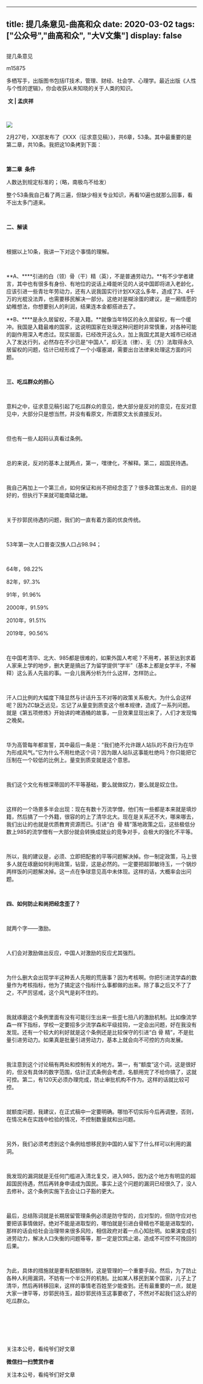 
---
title:   提几条意见-曲高和众
date: 2020-03-02
tags: ["公众号","曲高和众", "大V文集"]
display: false
---


## 



提几条意见




m15875




多栖写手，出版图书包括IT技术，管理、财经、社会学、心理学。最近出版《人性与个性的逻辑》，你会收获从未知晓的关于人类的知识。


&nbsp;**文 | 孟庆祥**



&nbsp;

<img class="rich_pages" data-ratio="0.5" data-s="300,640" src="https://mmbiz.qpic.cn/mmbiz_jpg/fxGMiaL5Zj1gxsjIFJPV1NsTHNWvTia124nOE9O8601tsVw6wh5Z0KQX050IHgbzia7rvzTCU05ejnHW1gmeug3Mw/640?wx_fmt=jpeg" data-type="jpeg" data-w="1280" style=""/>



2月27号，XX部发布了《XXX（征求意见稿）》，共6章，53条。其中最重要的是第二章，共10条。我把这10条拷到下面：

&nbsp;

**第二章&nbsp; 条件**

人数达到规定标准的；（略，南极鸟不给发）

整个53条我自己看了两三遍，但缺少相关专业知识，再看10遍也就那么回事，看不出太多门道来。



&nbsp;

**二、解读**

&nbsp;

根据以上10条，我讲一下对这个事情的理解。

&nbsp;

**A、****引进的白（领）骨（干）精（英），不是普通劳动力。**有不少学者建言，其中也有很多有身份、有地位的说话上峰能听见的人说中国即将进入老龄化，应该引进一些青壮年劳动力，还有人说我国实行计划XX这么多年，造成了3、4千万的光棍没法弄，也需要移民解决一部分。这绝对是糊涂蛋的建议，是一厢情愿的幼稚想法，你想要别人的利润，结果连本金都搭进去了。



**B、****是永久居留权，不是入籍。**就像当年特区的永久居留权，有一个缓冲。我国是入籍最难的国家，这说明国家在处理这种问题时非常慎重，对各种可能的副作用深入考虑过。现实层面，已经改开这么久，加上我国尤其是大城市已经进入了发达行列，必然存在不少已是“中国人”，却无法（律）、无（方）法取得永久居留权的问题，估计已经形成了一个小堰塞湖，需要出台法律来处理这方面的问题。

&nbsp;

**三、吃瓜群众的担心**

&nbsp;

意料之中，征求意见稿引起了吃瓜群众的意见，绝大部分是反对的意见，在反对意见中，大部分只是想当然，并没有看原文，所谓原文太长直接反对。

&nbsp;

但也有一些人起码认真看过条例。

&nbsp;

总的来说，反对的基本上就两点，第一，嘿律化，不解释。第二，超国民待遇。

&nbsp;

我自己再加上一个第三点，如何保证和尚不把经念歪了？很多政策出发点、目的是好的，但执行下来就可能南辕北辙。

&nbsp;

关于抄郭民待遇的问题，我们的一直有着方面的优良传统。

&nbsp;

53年第一次人口普查汉族人口占98.94；

&nbsp;

64年，98.22%

82年，97..3%

91年，91.96%

2000年，91.59%

2010年，91.51%

2019年，90.56%

&nbsp;

在中国考清华、北大、985都是很难的，如果外国人考呢？不用考，甚至达到求着人家来上学的地步，删大更是搞出了为留学提供“学半”（基本上都是女学半，不解释）这么丢人先盐的事。一会儿我再分析为什么这样，怎样防止。

&nbsp;

汗人口比例的大幅度下降显然与计话升玉不对等的政策关系极大。为什么会这样呢？因为ZC缺乏远见，忘记了从量变到质变这个根本规律，造成了一系列问题。就是《第五项修炼》开始讲的啤酒桶的故事，一旦效果显现出来了，人们才发现悔之晚矣。

&nbsp;

华为高管每年都宣誓，其中最后一条是：“我们绝不允许跟人站队的不良行为在华为形成风气。”它为什么不用杜绝这个词？因为跟人站队这事能杜绝吗？你只能把它压制在一个较低的比例上。量变到质变就是这个意思。

&nbsp;

我们这个文化有根深蒂固的不平等基础，要么就做奴力，要么就是奴立住。

&nbsp;

这样的一个场景多半会出现：现在有数十万流学僧，他们有一些都是本来就是填炒籍，然后搞了一个外籍，很容的的上了清华北大。现在是关系还不大，哪来哪去，我们出让的也就是优质教育资源而已。引进“白&nbsp; 骨 精”落地政策之后，这些极低分数上985的流学僧有一大部分就会转换成就业的竞争对手，会极大的强化不平等。

&nbsp;

所以，我的建议是，必须、立即把配套的平等问题解决掉。你一制定政策，马上很多人就在琢磨如何利用政策，钻营，这是必然的。一定要把超郭敏待玉，一个锅炒两样饭的问题解决掉。这一点在争球意见高中未体现。这样的话，大概率会出问题。

&nbsp;

**四、如何防止和尚把经念歪了？**

&nbsp;

就两个字——激励。

&nbsp;

人们会对激励做出反应，中国人对激励的反应尤其强烈。

&nbsp;

为什么删大会出现学半这种丢人先眼的荒唐事？因为考核啊。你把引进流学森的数量作为考核指标，他为了搞定这个指标什么事都做的出来。除了事之后又不了了之，不严厉惩戒，这个风气是刹不住的。

&nbsp;

我就琢磨这个条例里面有没有可能衍生出来一些歪七扭八的激励机制。比如像流学森一样下指标，学校一定要招多少流学森和平级挂钩，一定会出问题，好在我没有发现。还有一个较大的利好就是这个条例还是比较保守的引进“白 骨 精”，不是批量引进劳动力。如果真是批量引进劳动力，基本上就会向不可控的方向发展。

&nbsp;

我注意到这个讨论稿有两处和控制有关的地方。第一，有“额度”这个词，这是很好的，但没有具体的数字范围，估计正式条例会考虑，名额用完了不给你搞了，这就可控。第二，有120天必须办理完成，防止审批机构不作为。这样的话就比较可控。

&nbsp;

就额度问题，我建议，在正式稿中一定要明确。哪怕不切实际今后再调整，否则，在情况未在实践中检验的情况，不控制数量就和出问题。

&nbsp;

另外，我们必须考虑到这个条例给想移民到中国的人留下了什么样可以利用的漏洞。

&nbsp;

我发现的漏洞就是无任何门槛进入清北复交，进入985，因为这个地方有明显的超超国民待遇，然后再转身申请成为国民。事实上这个问题的漏洞已经很久了，没人去修补。这个条例实施下去会让口子豁的更大。

&nbsp;

最后，总结陈词就是长期居留管理条例必须是防守型的，应对型的，但防守应对也要把该事情做好。绝对不能是进取型的，哪怕就是引进白骨精也不能是进取型的，那样的话会给社会治理带来很多风险，相信政府对着一点心知肚明。如果演变成引进劳动力，解决人口失衡的问题等等，那一定是饮鸩止渴，造成不可控不可挽回的后果。

&nbsp;

为此，具体的措施就是要有配额限制，这是管理的一个重要手段。然后，为了防止各种人利用漏洞，不妨有一个半公开的机制。比如某人移民到某个国家，儿子上了清华，然后再转移回来，这样的事情老百姓至少能查到。还有最重要的一点，就是大家一律平等，炒郭民待玉，超炒郭民待玉这事要收了，不然对不起我们这么好的吃瓜群众。

&nbsp;

&nbsp;

&nbsp;



关注本公号，看纯爷们好文章


**微信扫一扫赞赏作者**






关注本公号，看纯爷们好文章









